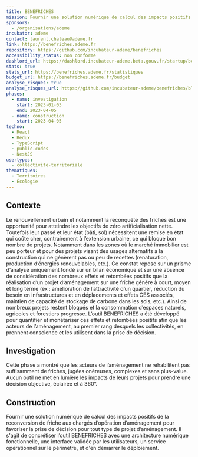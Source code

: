 ```yaml
---
title: BENEFRICHES
mission: Fournir une solution numérique de calcul des impacts positifs de la reconversion de friches aux chargés d’opération d’aménagement pour favoriser la prise de décision (pour tout type de projet d’aménagement) et augmenter le nombre de reconversions
sponsors:
  - /organisations/ademe
incubator: ademe
contact: laurent.chateau@ademe.fr
link: https://benefriches.ademe.fr
repository: https://github.com/incubateur-ademe/benefriches
accessibility_status: non conforme
dashlord_url: https://dashlord.incubateur-ademe.beta.gouv.fr/startup/benefriches
stats: true
stats_url: https://benefriches.ademe.fr/statistiques
budget_url: https://benefriches.ademe.fr/budget
analyse_risques: true
analyse_risques_url: https://github.com/incubateur-ademe/benefriches/blob/main/SECURITY.md
phases:
  - name: investigation
    start: 2023-01-03
    end: 2023-04-05
  - name: construction
    start: 2023-04-05
techno:
  - React
  - Redux
  - TypeScript
  - public.codes
  - NestJS
usertypes:
  - collectivite-territoriale
thematiques:
  - Territoires
  - Écologie
---
```

## Contexte
Le renouvellement urbain et notamment la reconquête des friches est une opportunité pour atteindre les objectifs de zéro artificialisation nette.
Toutefois leur passé et leur état (bâti, sol) nécessitent une remise en état qui coûte cher, contrairement à l’extension urbaine, ce qui bloque bon nombre de projets. Notamment dans les zones où le marché immobilier est peu porteur et pour des projets visant des usages alternatifs à la construction qui ne génèrent pas ou peu de recettes (renaturation, production d’énergies renouvelables, etc.).
Ce constat repose sur un prisme d’analyse uniquement fondé sur un bilan économique et sur une absence de considération des nombreux effets et retombées positifs que la réalisation d’un projet d’aménagement sur une friche génère à court, moyen et long terme (ex : amélioration de l’attractivité d’un quartier, réduction du besoin en infrastructures et en déplacements et effets GES associés, maintien de capacité de stockage de carbone dans les sols, etc.).
Ainsi de nombreux projets restent bloqués et la consommation d’espaces naturels, agricoles et forestiers progresse.
L’outil BENEFRICHES a été développé pour quantifier et monétariser ces effets et retombées positifs afin que les acteurs de l’aménagement, au premier rang desquels les collectivités, en prennent conscience et les utilisent dans la prise de décision.

## Investigation
Cette phase a montré que les acteurs de l’aménagement ne réhabilitent pas suffisamment de friches, jugées onéreuses, complexes et sans plus-value.
Aucun outil ne met en lumière les impacts de leurs projets pour prendre une décision objective, éclairée et à 360°.


## Construction
Fournir une solution numérique de calcul des impacts positifs de la reconversion de friche aux chargés d’opération d’aménagement
pour favoriser la prise de décision pour tout type de projet d’aménagement.
Il s'agit de concrétiser l’outil BENEFRICHES avec  une architecture numérique fonctionnelle, une interface validée par les utilisateurs, un service opérationnel sur le périmètre, et d'en démarrer le déploiement.
